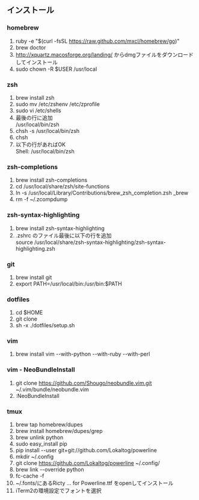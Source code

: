 ## インストール
### homebrew
1. ruby -e "$(curl -fsSL https://raw.github.com/mxcl/homebrew/go)"
1. brew doctor
1. http://xquartz.macosforge.org/landing/ からdmgファイルをダウンロードしてインストール
1. sudo chown -R $USER /usr/local

### zsh
1. brew install zsh
1. sudo mv /etc/zshenv /etc/zprofile
1. sudo vi /etc/shells
1. 最後の行に追加  
   /usr/local/bin/zsh
1. chsh -s /usr/local/bin/zsh
1. chsh
1. 以下の行があればOK  
   Shell: /usr/local/bin/zsh

### zsh-completions
1. brew install zsh-completions
1. cd /usr/local/share/zsh/site-functions
1. ln -s /usr/local/Library/Contributions/brew_zsh_completion.zsh _brew
1. rm -f ~/.zcompdump

### zsh-syntax-highlighting
1. brew install zsh-syntax-highlighting
1. .zshrc のファイル最後に以下の行を追加  
   source /usr/local/share/zsh-syntax-highlighting/zsh-syntax-highlighting.zsh

### git
1. brew install git
1. export PATH=/usr/local/bin:/usr/bin:$PATH

### dotfiles
1. cd $HOME
1. git clone
1. sh -x ./dotfiles/setup.sh

### vim
1. brew install vim --with-python --with-ruby --with-perl

### vim - NeoBundleInstall
1. git clone https://github.com/Shougo/neobundle.vim.git ~/.vim/bundle/neobundle.vim
1. :NeoBundleInstall

### tmux 
1. brew tap homebrew/dupes
1. brew install homebrew/dupes/grep
1. brew unlink python
1. sudo easy_install pip
1. pip install --user git+git://github.com/Lokaltog/powerline
1. mkdir ~/.config
1. git clone https://github.com/Lokaltog/powerline ~/.config/
1. brew link --override python
1. fc-cache -f
1. ~/.fonts/にあるRicty ... for Powerline.ttf をopenしてインストール
1. iTerm2の環境設定でフォントを選択


